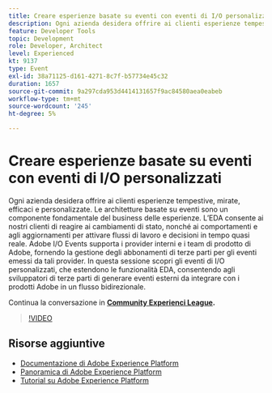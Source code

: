```yaml
---
title: Creare esperienze basate su eventi con eventi di I/O personalizzati
description: Ogni azienda desidera offrire ai clienti esperienze tempestive, mirate, efficaci e personalizzate. Le architetture basate su eventi sono un componente fondamentale del business delle esperienze. L’EDA consente ai nostri clienti di reagire ai cambiamenti di stato, nonché ai comportamenti e agli aggiornamenti per attivare flussi di lavoro e decisioni in tempo quasi reale. Adobe I/O Events supporta i provider interni e i team di prodotto di Adobe, fornendo la gestione degli abbonamenti di terze parti per gli eventi emessi da tali provider. In questa sessione scopri gli eventi di I/O personalizzati, che estendono le funzionalità EDA, consentendo agli sviluppatori di terze parti di generare eventi esterni da integrare con i prodotti Adobe in un flusso bidirezionale.
feature: Developer Tools
topic: Development
role: Developer, Architect
level: Experienced
kt: 9137
type: Event
exl-id: 38a71125-d161-4271-8c7f-b57734e45c32
duration: 1657
source-git-commit: 9a297cda953d4414131657f9ac84580aea0eabeb
workflow-type: tm+mt
source-wordcount: '245'
ht-degree: 5%

---
```


# Creare esperienze basate su eventi con eventi di I/O personalizzati

Ogni azienda desidera offrire ai clienti esperienze tempestive, mirate, efficaci e personalizzate. Le architetture basate su eventi sono un componente fondamentale del business delle esperienze. L’EDA consente ai nostri clienti di reagire ai cambiamenti di stato, nonché ai comportamenti e agli aggiornamenti per attivare flussi di lavoro e decisioni in tempo quasi reale. Adobe I/O Events supporta i provider interni e i team di prodotto di Adobe, fornendo la gestione degli abbonamenti di terze parti per gli eventi emessi da tali provider. In questa sessione scopri gli eventi di I/O personalizzati, che estendono le funzionalità EDA, consentendo agli sviluppatori di terze parti di generare eventi esterni da integrare con i prodotti Adobe in un flusso bidirezionale.

Continua la conversazione in **[Community Experienci League](https://adobe.ly/3kXfjdx).**

>[!VIDEO](https://video.tv.adobe.com/v/337616/?quality=12&learn=on&hidetitle=true)

## Risorse aggiuntive

- [Documentazione di Adobe Experience Platform](https://experienceleague.adobe.com/docs/experience-platform.html?lang=it)
- [Panoramica di Adobe Experience Platform](https://experienceleague.adobe.com/docs/experience-platform/landing/home.html?lang=it)
- [Tutorial su Adobe Experience Platform](https://experienceleague.adobe.com/docs/platform-learn/tutorials/overview.html?lang=it)
